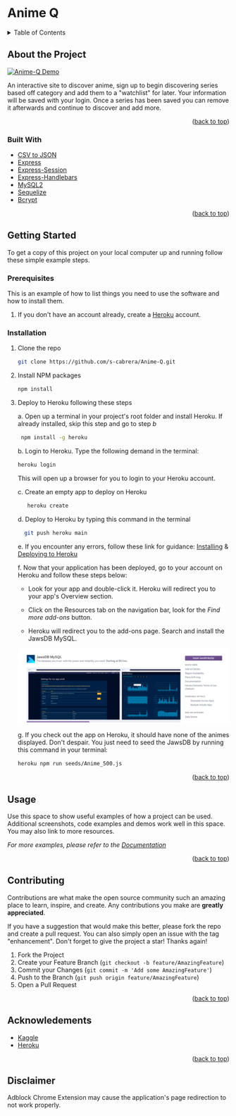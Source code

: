 <div id="top"></div>

# Anime Q
<!-- Deployed Website on Heroku -->
<!-- https://anime-q-list.herokuapp.com/ -->

<details>
  <summary>Table of Contents</summary>
  <ol>
    <li>
      <a href="#about-the-project">About The Project</a>
      <ul>
        <li><a href="#built-with">Built With</a></li>
      </ul>
    </li>
    <li>
      <a href="#getting-started">Getting Started</a>
      <ul>
        <li><a href="#prerequisites">Prerequisites</a></li>
        <li><a href="#installation">Installation</a></li>
      </ul>
    </li>
    <li><a href="#usage">Usage</a></li>
    <li><a href="#roadmap">Roadmap</a></li>
    <li><a href="#contributing">Contributing</a></li>
    <li><a href="#license">License</a></li>
    <li><a href="#contact">Contact</a></li>
    <li><a href="#acknowledgments">Acknowledgments</a></li>
    <li><a href="#disclaimer">Disclaimer</a></li>
  </ol>
</details>

## About the Project
[![Anime-Q Demo][demo]](https://anime-q-list.herokuapp.com/)

An interactive site to discover anime, sign up to begin discovering series based off category and add them to a "watchlist" for later. Your information will be saved with your login. Once a series has been saved you can remove it afterwards and continue to discover and add more.

<p align="right">(<a href="#top">back to top</a>)</p>

<!-- Technologies used in app -->
### Built With
* [CSV to JSON](https://www.npmjs.com/package/csvtojson)
* [Express](https://www.npmjs.com/package/express)
* [Express-Session](https://www.npmjs.com/package/express-session)
* [Express-Handlebars](https://www.npmjs.com/package/express-handlebars)
* [MySQL2](https://www.npmjs.com/package/mysql2)
* [Sequelize](https://www.npmjs.com/package/sequelize)
* [Bcrypt](https://www.npmjs.com/package/bcrypt)

<p align="right">(<a href="#top">back to top</a>)</p>

## Getting Started

To get a copy of this project on your local computer up and running follow these simple example steps.

### Prerequisites

This is an example of how to list things you need to use the software and how to install them.
1. If you don't have an account already, create a [Heroku](https://www.heroku.com/) account.

### Installation
1. Clone the repo
   ```sh
   git clone https://github.com/s-cabrera/Anime-Q.git
   ```
2. Install NPM packages
   ```sh
   npm install
   ```
3. Deploy to Heroku following these steps

   a. Open up a terminal in your project's root folder and install Heroku. If already installed, skip this step and go to step _b_
     ```sh
      npm install -g heroku
      ```
   b. Login to Heroku. Type the following demand in the terminal: 
    ```sh
    heroku login
    ```
   This will open up a browser for you to login to your Heroku account.
   
   c. Create an empty app to deploy on Heroku
     ```sh
        heroku create
      ```
   d. Deploy to Heroku by typing this command in the terminal
      ```sh
        git push heroku main
      ```
   e. If you encounter any errors, follow these link for guidance: [Installing](https://devcenter.heroku.com/articles/heroku-cli) & [Deploying to Heroku](https://devcenter.heroku.com/articles/git)
   
   f. Now that your application has been deployed, go to your account on Heroku and follow these steps below:
   
    * Look for your app and double-click it. Heroku will redirect you to your app's Overview section.
    
    * Click on the Resources tab on the navigation bar, look for the _Find more add-ons_ button.
    
    * Heroku will redirect you to the add-ons page. Search and install the JawsDB MySQL.
    
   ![JawsDB][jawsDB]
   
   g. If you check out the app on Heroku, it should have none of the animes displayed. Don't despair. You just need to seed the JawsDB by running this command in your terminal: 
   ```sh
   heroku npm run seeds/Anime_500.js
   ```
<p align="right">(<a href="#top">back to top</a>)</p>

<!-- USAGE EXAMPLES -->
## Usage

Use this space to show useful examples of how a project can be used. Additional screenshots, code examples and demos work well in this space. You may also link to more resources.

_For more examples, please refer to the [Documentation](https://example.com)_

<p align="right">(<a href="#top">back to top</a>)</p>

<!-- CONTRIBUTING -->
## Contributing

Contributions are what make the open source community such an amazing place to learn, inspire, and create. Any contributions you make are **greatly appreciated**.

If you have a suggestion that would make this better, please fork the repo and create a pull request. You can also simply open an issue with the tag "enhancement".
Don't forget to give the project a star! Thanks again!

1. Fork the Project
2. Create your Feature Branch (`git checkout -b feature/AmazingFeature`)
3. Commit your Changes (`git commit -m 'Add some AmazingFeature'`)
4. Push to the Branch (`git push origin feature/AmazingFeature`)
5. Open a Pull Request

<p align="right">(<a href="#top">back to top</a>)</p>

## Acknowledements
* [Kaggle](https://www.kaggle.com/azathoth42/myanimelist)
* [Heroku](https://www.heroku.com/)

<p align="right">(<a href="#top">back to top</a>)</p>

<!-- DISCLAIMER -->
## Disclaimer
Adblock Chrome Extension may cause the application's page redirection to not work properly.

<!-- MARKDOWN LINKS & IMAGES -->
[demo]: Anime-Q.gif
[jawsDB]: jawsDB.PNG
  
  

